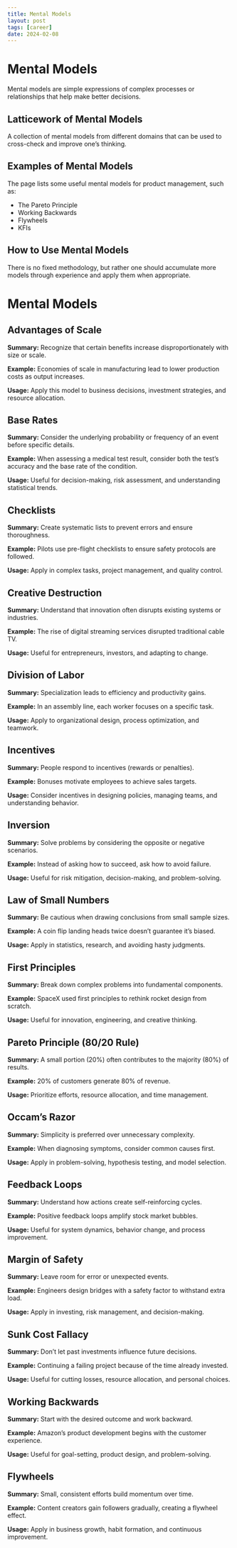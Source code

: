 ```yaml
---
title: Mental Models
layout: post
tags: [career]
date: 2024-02-08
---
```


# Mental Models

Mental models are simple expressions of complex processes or relationships that help make better decisions.

## Latticework of Mental Models

A collection of mental models from different domains that can be used to cross-check and improve one’s thinking.

## Examples of Mental Models

The page lists some useful mental models for product management, such as:

- The Pareto Principle
- Working Backwards
- Flywheels
- KFIs

## How to Use Mental Models

There is no fixed methodology, but rather one should accumulate more models through experience and apply them when appropriate.


# Mental Models

## Advantages of Scale

**Summary:** Recognize that certain benefits increase disproportionately with size or scale.

**Example:** Economies of scale in manufacturing lead to lower production costs as output increases.

**Usage:** Apply this model to business decisions, investment strategies, and resource allocation.

## Base Rates

**Summary:** Consider the underlying probability or frequency of an event before specific details.

**Example:** When assessing a medical test result, consider both the test’s accuracy and the base rate of the condition.

**Usage:** Useful for decision-making, risk assessment, and understanding statistical trends.

## Checklists

**Summary:** Create systematic lists to prevent errors and ensure thoroughness.

**Example:** Pilots use pre-flight checklists to ensure safety protocols are followed.

**Usage:** Apply in complex tasks, project management, and quality control.

## Creative Destruction

**Summary:** Understand that innovation often disrupts existing systems or industries.

**Example:** The rise of digital streaming services disrupted traditional cable TV.

**Usage:** Useful for entrepreneurs, investors, and adapting to change.

## Division of Labor

**Summary:** Specialization leads to efficiency and productivity gains.

**Example:** In an assembly line, each worker focuses on a specific task.

**Usage:** Apply to organizational design, process optimization, and teamwork.

## Incentives

**Summary:** People respond to incentives (rewards or penalties).

**Example:** Bonuses motivate employees to achieve sales targets.

**Usage:** Consider incentives in designing policies, managing teams, and understanding behavior.

## Inversion

**Summary:** Solve problems by considering the opposite or negative scenarios.

**Example:** Instead of asking how to succeed, ask how to avoid failure.

**Usage:** Useful for risk mitigation, decision-making, and problem-solving.

## Law of Small Numbers

**Summary:** Be cautious when drawing conclusions from small sample sizes.

**Example:** A coin flip landing heads twice doesn’t guarantee it’s biased.

**Usage:** Apply in statistics, research, and avoiding hasty judgments.

## First Principles

**Summary:** Break down complex problems into fundamental components.

**Example:** SpaceX used first principles to rethink rocket design from scratch.

**Usage:** Useful for innovation, engineering, and creative thinking.

## Pareto Principle (80/20 Rule)

**Summary:** A small portion (20%) often contributes to the majority (80%) of results.

**Example:** 20% of customers generate 80% of revenue.

**Usage:** Prioritize efforts, resource allocation, and time management.

## Occam’s Razor

**Summary:** Simplicity is preferred over unnecessary complexity.

**Example:** When diagnosing symptoms, consider common causes first.

**Usage:** Apply in problem-solving, hypothesis testing, and model selection.

## Feedback Loops

**Summary:** Understand how actions create self-reinforcing cycles.

**Example:** Positive feedback loops amplify stock market bubbles.

**Usage:** Useful for system dynamics, behavior change, and process improvement.

## Margin of Safety

**Summary:** Leave room for error or unexpected events.

**Example:** Engineers design bridges with a safety factor to withstand extra load.

**Usage:** Apply in investing, risk management, and decision-making.

## Sunk Cost Fallacy

**Summary:** Don’t let past investments influence future decisions.

**Example:** Continuing a failing project because of the time already invested.

**Usage:** Useful for cutting losses, resource allocation, and personal choices.

## Working Backwards

**Summary:** Start with the desired outcome and work backward.

**Example:** Amazon’s product development begins with the customer experience.

**Usage:** Useful for goal-setting, product design, and problem-solving.

## Flywheels

**Summary:** Small, consistent efforts build momentum over time.

**Example:** Content creators gain followers gradually, creating a flywheel effect.

**Usage:** Apply in business growth, habit formation, and continuous improvement.
